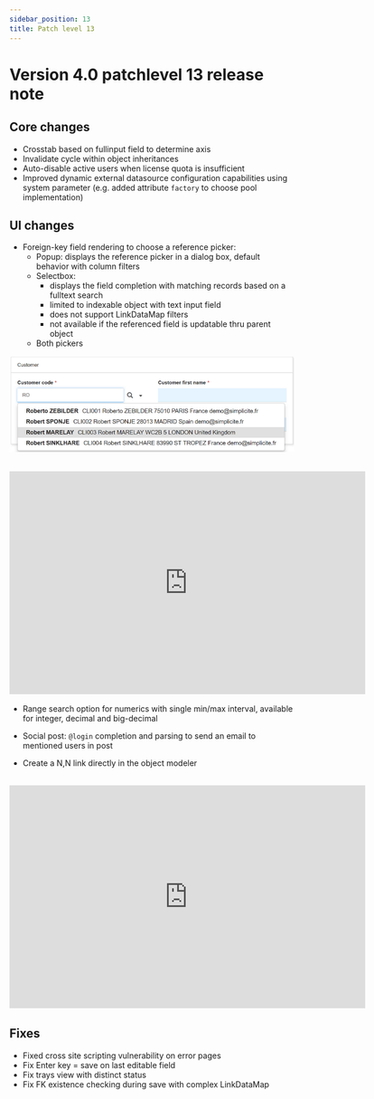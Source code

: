 ```yaml
---
sidebar_position: 13
title: Patch level 13
---
```


Version 4.0 patchlevel 13 release note
======================================

Core changes
------------

- Crosstab based on fullinput field to determine axis
- Invalidate cycle within object inheritances
- Auto-disable active users when license quota is insufficient
- Improved dynamic external datasource configuration capabilities using system parameter (e.g. added attribute `factory` to choose pool implementation)

UI changes
----------

- Foreign-key field rendering to choose a reference picker:
	- Popup: displays the reference picker in a dialog box, default behavior with column filters
	- Selectbox:
		- displays the field completion with matching records based on a fulltext search
		- limited to indexable object with text input field
		- does not support LinkDataMap filters
		- not available if the referenced field is updatable thru parent object
	- Both pickers

![](img/releasenote-patchlevel-13/fkselect.png)

<br/><iframe width="630" height="394" src="https://www.useloom.com/embed/04e81da28fe74583a45d4bdd2a64237f" frameborder="0" webkitallowfullscreen mozallowfullscreen allowfullscreen></iframe>

- Range search option for numerics with single min/max interval, available for integer, decimal and big-decimal
- Social post: `@login` completion and parsing to send an email to mentioned users in post

- Create a N,N link directly in the object modeler

<br/><iframe width="630" height="394" src="https://www.useloom.com/embed/c18837dd96584fae82570eaaaa7feba2" frameborder="0" webkitallowfullscreen mozallowfullscreen allowfullscreen></iframe>

Fixes
-----

- Fixed cross site scripting vulnerability on error pages
- Fix Enter key = save on last editable field
- Fix trays view with distinct status
- Fix FK existence checking during save with complex LinkDataMap
